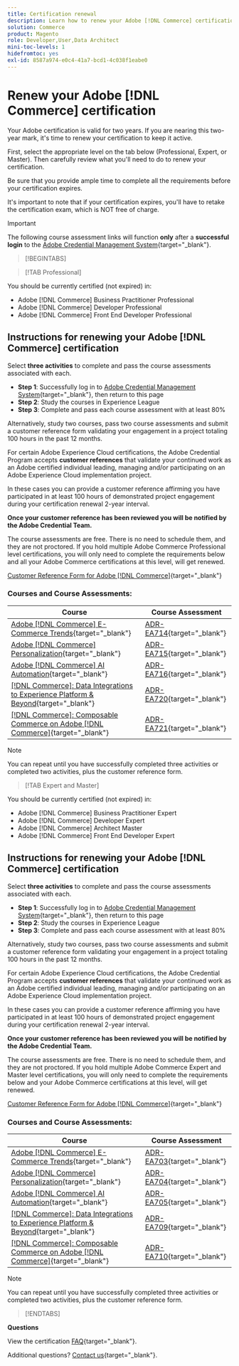 ```yaml
---
title: Certification renewal
description: Learn how to renew your Adobe [!DNL Commerce] certification before it expires.
solution: Commerce
product: Magento
role: Developer,User,Data Architect
mini-toc-levels: 1
hidefromtoc: yes
exl-id: 8587a974-e0c4-41a7-bcd1-4c038f1eabe0
---
```

# Renew your Adobe [!DNL Commerce] certification

Your Adobe certification is valid for two years. If you are nearing this two-year mark, it's time to renew your certification to keep it active. 

First, select the appropriate level on the tab below (Professional, Expert, or Master). Then carefully review what you'll need to do to renew your certification. 
 
Be sure that you provide ample time to complete all the requirements before your certification expires. 
 
It's important to note that if your certification expires, you'll have to retake the certification exam, which is NOT free of charge. 

>[!IMPORTANT]
>
>The following course assessment links will function **only** after a **successful login** to the [Adobe Credential Management System](http://www.certmetrics.com/adobe){target="_blank"}. 

>[!BEGINTABS]

>[!TAB Professional]

You should be currently certified (not expired) in:

* Adobe [!DNL Commerce] Business Practitioner Professional
* Adobe [!DNL Commerce] Developer Professional
* Adobe [!DNL Commerce] Front End Developer Professional

## Instructions for renewing your Adobe [!DNL Commerce] certification

Select **three activities** to complete and pass the course assessments associated with each.

* **Step 1**: Successfully log in to [Adobe Credential Management System](http://www.certmetrics.com/adobe){target="_blank"}, then return to this page
* **Step 2**: Study the courses in Experience League
* **Step 3**: Complete and pass each course assessment with at least 80%

Alternatively, study two courses, pass two course assessments and submit a customer reference form validating your engagement in a project totaling 100 hours in the past 12 months.

For certain Adobe Experience Cloud certifications, the Adobe Credential Program accepts **customer references** that validate your continued work as an Adobe certified individual leading, managing and/or participating on an Adobe Experience Cloud implementation project.

In these cases you can provide a customer reference affirming you have participated in at least 100 hours of demonstrated project engagement during your certification renewal 2-year interval.

**Once your customer reference has been reviewed you will be notified by the Adobe Credential Team.**

The course assessments are free. There is no need to schedule them, and they are not proctored. If you hold multiple Adobe Commerce Professional level certifications, you will only need to complete the requirements below and all your Adobe Commerce certifications at this level, will get renewed.

[Customer Reference Form for Adobe [!DNL Commerce]](https://www.certmetrics.com/adobe/candidate/caveon_sso_adobe.aspx?ssoLogin=true&eid=ADR-EA711){target="_blank"}

### Courses and Course Assessments:

| Course | Course Assessment |
| ------- | ------- |
| [Adobe [!DNL Commerce] E-Commerce Trends](https://experienceleague.adobe.com/docs/commerce-events/events/commerce-and-coffee/2022/ecommerce-trends.html?lang=en){target="_blank"} | [ADR-EA714](https://www.certmetrics.com/adobe/candidate/caveon_sso_adobe.aspx?ssoLogin=true&eid=ADR-EA714){target="_blank"} |
| [Adobe [!DNL Commerce] Personalization](https://experienceleague.adobe.com/docs/commerce-events/events/commerce-and-coffee/2022/personalization.html?lang=en){target="_blank"} | [ADR-EA715](https://www.certmetrics.com/adobe/candidate/caveon_sso_adobe.aspx?ssoLogin=true&eid=ADR-EA715){target="_blank"} |
| [Adobe [!DNL Commerce] AI Automation](https://experienceleague.adobe.com/docs/commerce-events/events/commerce-and-coffee/2022/ai-and-automation.html?lang=en){target="_blank"} | [ADR-EA716](https://www.certmetrics.com/adobe/candidate/caveon_sso_adobe.aspx?ssoLogin=true&eid=ADR-EA716){target="_blank"} |
| [[!DNL Commerce]: Data Integrations to Experience Platform & Beyond](https://video.tv.adobe.com/v/3413334/){target="_blank"} | [ADR-EA720](https://www.certmetrics.com/adobe/candidate/caveon_sso_adobe.aspx?ssoLogin=true&eid=ADR-EA720){target="_blank"} |
| [[!DNL Commerce]: Composable Commerce on Adobe [!DNL Commerce]](https://video.tv.adobe.com/v/3413335/){target="_blank"} | [ADR-EA721](https://www.certmetrics.com/adobe/candidate/caveon_sso_adobe.aspx?ssoLogin=true&eid=ADR-EA721){target="_blank"} |

>[!NOTE]
>
>You can repeat until you have successfully completed three activities or completed two activities, plus the customer reference form.

>[!TAB Expert and Master]

You should be currently certified (not expired) in:

* Adobe [!DNL Commerce] Business Practitioner Expert
* Adobe [!DNL Commerce] Developer Expert
* Adobe [!DNL Commerce] Architect Master
* Adobe [!DNL Commerce] Front End Developer Expert

## Instructions for renewing your Adobe [!DNL Commerce] certification

Select **three activities** to complete and pass the course assessments associated with each.

* **Step 1**: Successfully log in to [Adobe Credential Management System](http://www.certmetrics.com/adobe){target="_blank"}, then return to this page
* **Step 2**: Study the courses in Experience League
* **Step 3**: Complete and pass each course assessment with at least 80%

Alternatively, study two courses, pass two course assessments and submit a customer reference form validating your engagement in a project totaling 100 hours in the past 12 months.

For certain Adobe Experience Cloud certifications, the Adobe Credential Program accepts **customer references** that validate your continued work as an Adobe certified individual leading, managing and/or participating on an Adobe Experience Cloud implementation project.

In these cases you can provide a customer reference affirming you have participated in at least 100 hours of demonstrated project engagement during your certification renewal 2-year interval.

**Once your customer reference has been reviewed you will be notified by the Adobe Credential Team.**

The course assessments are free. There is no need to schedule them, and they are not proctored. If you hold multiple Adobe Commerce Expert and Master level certifications, you will only need to complete the requirements below and your Adobe Commerce 
certifications at this level, will get renewed.

[Customer Reference Form for Adobe [!DNL Commerce]](https://www.certmetrics.com/adobe/candidate/caveon_sso_adobe.aspx?ssoLogin=true&eid=ADR-EA700){target="_blank"}

### Courses and Course Assessments:

| Course | Course Assessment |
| ------- | ------- |
| [Adobe [!DNL Commerce] E-Commerce Trends](https://experienceleague.adobe.com/docs/commerce-events/events/commerce-and-coffee/2022/ecommerce-trends.html?lang=en){target="_blank"} | [ADR-EA703](https://www.certmetrics.com/adobe/candidate/caveon_sso_adobe.aspx?ssoLogin=true&eid=ADR-EA703){target="_blank"} |
| [Adobe [!DNL Commerce] Personalization](https://experienceleague.adobe.com/docs/commerce-events/events/commerce-and-coffee/2022/personalization.html?lang=en){target="_blank"} | [ADR-EA704](https://www.certmetrics.com/adobe/candidate/caveon_sso_adobe.aspx?ssoLogin=true&eid=ADR-EA704){target="_blank"} |
| [Adobe [!DNL Commerce] AI Automation](https://experienceleague.adobe.com/docs/commerce-events/events/commerce-and-coffee/2022/ai-and-automation.html?lang=en){target="_blank"} | [ADR-EA705](https://www.certmetrics.com/adobe/candidate/caveon_sso_adobe.aspx?ssoLogin=true&eid=ADR-EA705){target="_blank"} |
| [[!DNL Commerce]: Data Integrations to Experience Platform & Beyond](https://video.tv.adobe.com/v/3413334/){target="_blank"} | [ADR-EA709](https://www.certmetrics.com/adobe/candidate/caveon_sso_adobe.aspx?ssoLogin=true&eid=ADR-EA709){target="_blank"} |
| [[!DNL Commerce]: Composable Commerce on Adobe [!DNL Commerce]](https://video.tv.adobe.com/v/3413335/){target="_blank"} | [ADR-EA710](https://www.certmetrics.com/adobe/candidate/caveon_sso_adobe.aspx?ssoLogin=true&eid=ADR-EA710){target="_blank"} |

>[!NOTE]
>
>You can repeat until you have successfully completed three activities or completed two activities, plus the customer reference form.

>[!ENDTABS]

**Questions**

View the certification [FAQ](https://experienceleague.adobe.com/docs/certification/certification/faq.html?lang=en){target="_blank"}.

Additional questions? [Contact us](mailto:certif@adobe.com){target="_blank"}.
